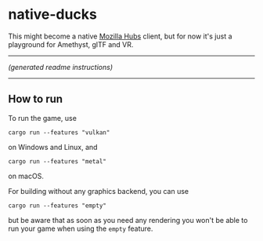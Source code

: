 # native-ducks

This might become a native [Mozilla Hubs](https://hubs.mozilla.com/) client, but for now it's just a playground for Amethyst, glTF and VR.

---
*(generated readme instructions)*

---
## How to run

To run the game, use

```
cargo run --features "vulkan"
```

on Windows and Linux, and

```
cargo run --features "metal"
```

on macOS.

For building without any graphics backend, you can use

```
cargo run --features "empty"
```

but be aware that as soon as you need any rendering you won't be able to run your game when using
the `empty` feature.
